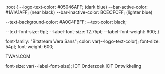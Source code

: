 :root {
--logo-text-color: #05046AFF;  (dark blue)
--bar-active-color: #1A1A1AFF; (near black)
--bar-inactive-color: BCECFCFF; (lighter blue)

--text-background-color: #A0C4FBFF; 
--text-color: black;

--text-font-size: 9pt;
--label-font-size: 12.75pt;
--label-font-weight: 600;
}

font-family: "Bitstream Vera Sans";
color: var(--logo-text-color);
font-size: 54pt;
font-weight: 600;

TWAN.COM

font-size: var(--label-font-size);
ICT Onderzoek
ICT Ontwikkeling

